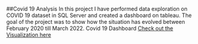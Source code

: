##Covid 19 Analysis
In this project I have performed data exploration on COVID 19 dataset in SQL Server and created a dashboard on tableau. The goal of the project was to show how the situation has evolved between February 2020 till March 2022.
Covid 19 Dashboard
[Check out the Visualization here](https://public.tableau.com/app/profile/preetham.m.pagad/viz/Covid19Analysis_16497718880740/Dashboard2)
